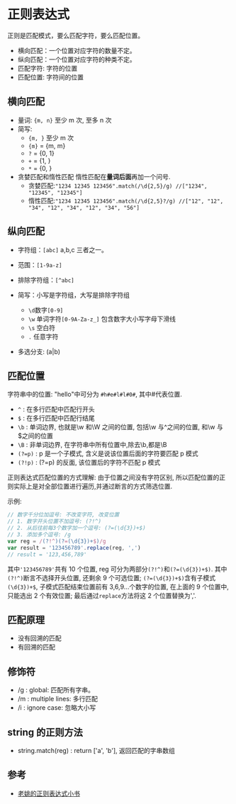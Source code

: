 # 正则表达式

正则是匹配模式，要么匹配字符，要么匹配位置。

- 横向匹配：一个位置对应字符的数量不定。
- 纵向匹配：一个位置对应字符的种类不定。
- 匹配字符: 字符的位置
- 匹配位置: 字符间的位置

## 横向匹配

- 量词: `{m, n}` 至少 m 次, 至多 n 次
- 简写:
  - `{m, }` 至少 m 次
  - `{m}` = {m, m}
  - `?` = {0, 1}
  - `+` = {1, }
  - `*` = {0, }
- 贪婪匹配和惰性匹配
  惰性匹配在**量词后面**再加一个问号.
  - 贪婪匹配:`"1234 12345 123456".match(/\d{2,5}/g) //["1234", "12345", "12345"]`
  - 惰性匹配:`"1234 12345 123456".match(/\d{2,5}?/g) //["12", "12", "34", "12", "34", "12", "34", "56"]`

## 纵向匹配

- 字符组：`[abc]` a,b,c 三者之一。
- 范围：`[1-9a-z]`
- 排除字符组：`[^abc]`
- 简写：小写是字符组，大写是排除字符组

  - `\d`数字`[0-9]`
  - `\w` 单词字符`[0-9A-Za-z_]` 包含数字大小写字母下滑线
  - `\s` 空白符
  - `.` 任意字符

- 多选分支: (a|b)

## 匹配位置

字符串中的位置: "hello"中可分为 `#h#e#l#l#0#`, 其中#代表位置.

- `^` : 在多行匹配中匹配行开头
- `$` : 在多行匹配中匹配行结尾
- `\b` : 单词边界, 也就是\w 和\W 之间的位置, 包括\w 与^之间的位置, 和\w 与\$之间的位置
- `\B` : 非单词边界, 在字符串中所有位置中,除去\b,都是\B
- `(?=p)` : p 是一个子模式, 含义是说该位置后面的字符要匹配 p 模式
- `(?!p)` : (?=p) 的反面, 该位置后的字符不匹配 p 模式

正则表达式匹配位置的方式理解: 由于位置之间没有字符区别, 所以匹配位置的正则实际上是对全部位置进行遍历,并通过断言的方式筛选位置.

示例:

```js
// 数字千分位加逗号: 不改变字符, 改变位置
// 1. 数字开头位置不加逗号: (?!^)
// 2. 从后往前每3个数字加一个逗号: (?=(\d{3})+$)
// 3. 添加多个逗号: /g
var reg = /(?!^)(?=(\d{3})+$)/g
var result = '123456789'.replace(reg, ',')
// result = '123,456,789'
```

其中`'123456789'`共有 10 个位置, reg 可分为两部分`(?!^)`和`(?=(\d{3})+$)`.
其中`(?!^)`断言不选择开头位置, 还剩余 9 个可选位置;
`(?=(\d{3})+$)`含有子模式`(\d{3})+$`, 子模式匹配结束位置前有 3,6,9...个数字的位置, 在上面的 9 个位置中,只能选出 2 个有效位置;
最后通过`replace`方法将这 2 个位置替换为','.

## 匹配原理

- 没有回溯的匹配
- 有回溯的匹配

## 修饰符

- /g : global: 匹配所有字串。
- /m : multiple lines: 多行匹配
- /i : ignore case: 忽略大小写

## string 的正则方法

- string.match(reg) : return ['a', 'b'], 返回匹配的字串数组

## 参考

- [老姚的正则表达式小书](https://github.com/qdlaoyao/js-regex-mini-book)
